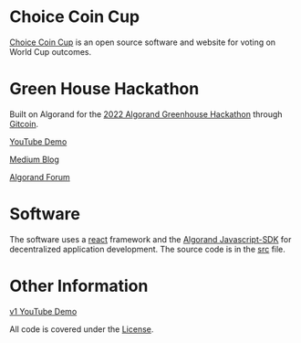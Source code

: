 # Choice Coin Cup
[Choice Coin Cup](https://www.choiceinferno.com/) is an open source software and website for voting on World Cup outcomes. 

# Green House Hackathon
Built on Algorand for the [2022 Algorand Greenhouse Hackathon](https://github.com/algorandfoundation/grow-algorand/issues/191) through [Gitcoin](https://gitcoin.co/issue/29368).

[YouTube Demo](https://www.youtube.com/watch?v=mhdyFMJ4-JM)

[Medium Blog](https://medium.com/@ChoiceCoin/choice-coin-cup-bdb9ea415bb)

[Algorand Forum](https://forum.algorand.org/t/choice-coin-cup/8077)

# Software

The software uses a [react](https://reactjs.org/) framework and the [Algorand Javascript-SDK](https://github.com/algorand/js-algorand-sdk) for decentralized application development. The source code is in the [src](https://github.com/Bhaney44/Choice-Coin-Cup/tree/main/src) file.

# Other Information

[v1 YouTube Demo](https://www.youtube.com/watch?v=3kMrobt61mM)

All code is covered under the [License](https://github.com/Bhaney44/Choice-Coin-Cup/blob/main/LICENSE).
